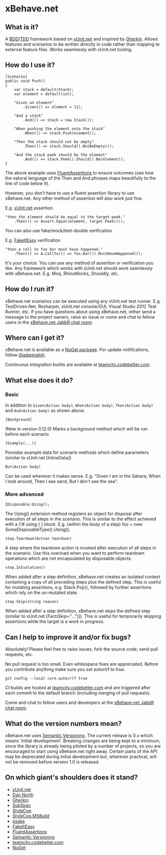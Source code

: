 # xBehave.net #

## What is it? ##

A [BDD](http://dannorth.net/introducing-bdd/)/[TDD](https://en.wikipedia.org/wiki/Test-driven_development) framework based on [xUnit.net](http://xunit.codeplex.com/) and inspired by [Gherkin](https://github.com/cucumber/cucumber/wiki/Gherkin). Allows features and scenarios to be written directly in code rather than mapping to external feature files. Works seamlessly with xUnit.net tooling.

## How do I use it? ##

	[Scenario]
	public void Push()
	{
	    var stack = default(Stack);
	    var element = default(int);
	
	    "Given an element"
	        .Given(() => element = 11);
	
	    "And a stack"
	        .And(() => stack = new Stack());
	
	    "When pushing the element onto the stack"
	        .When(() => stack.Push(element));
	
	    "Then the stack should not be empty"
	        .Then(() => stack.Should().NotBeEmpty());
	
	    "And the stack peek should be the element"
	        .And(() => stack.Peek().Should().Be(element));
	}

The above example uses [FluentAssertions](http://fluentassertions.codeplex.com/) to ensure outcomes (see how the natural language of the Then and And phrases maps beautifully to the line of code below it).

However, you don't have to use a fluent assertion library to use xBehave.net. Any other method of assertion will also work just fine.

E.g. [xUnit.net](http://xunit.codeplex.com/) assertion

    "then the element should be equal to the target peek."
        .Then(() => Assert.Equal(element, target.Peek()));

You can also use fake/mock/test-double verification.

E.g. [FakeItEasy](http://code.google.com/p/fakeiteasy/) verification

    "then a call to foo bar must have happened."
        .Then(() => A.CallTo(() => foo.Bar()).MustHaveHappened());

It's your choice. You can use any method of assertion or verification you like. Any framework which works with xUnit.net should work seamlessly with xBehave.net. E.g. Moq, RhinoMocks, Shouldly, etc.

## How do I run it? ##

xBehave.net scenarios can be executed using any xUnit.net test runner. E.g. TestDriven.Net, Resharper, xUnit.net console/GUI, Visual Studio 2012 Test Runner, etc. If you have questions about using xBehave.net, either send a message to the project owners, raise an issue or come and chat to fellow users in the [xBehave.net JabbR chat room](http://jabbr.net/#/rooms/xbehavenet).

## Where can I get it? ##

xBehave.net is available as a [NuGet package](https://nuget.org/packages/xBehave). For update notifications, follow [@adamralph](https://twitter.com/#!/adamralph).

Continuous integration builds are available at [teamcity.codebetter.com](http://teamcity.codebetter.com/project.html?projectId=project204&tab=projectOverview).

## What else does it do? ##

### Basic ###

In addition to `Given(Action body)`, `When(Action body)`, `Then(Action body)` and `And(Action body)` as shown above.

	[Background]

(New in version 0.12.0) Marks a background method which will be run before each scenario

	[Example(...)]

Provides example data for scenario methods which define parameters (similar to xUnit.net [InlineData])

	But(Action body)

Can be used wherever it makes sense. E.g. "Given I am in the Sahara, When I look around, Then I see sand, But I don't see the sea".

### More advanced ###

	IDisposable.Using();

The Using() extension method registers an object for disposal after execution of all steps in the scenario. This is similar to the effect achieved with a C# using { } block. E.g. (within the body of a step) foo = new SomeDisposableType().Using();

	step.Teardown(Action teardown)

A step where the teardown action is invoked after execution of all steps in the scenario. Use this overload when you want to perform teardown operations which are not encapsulated by disposable objects.

	step.InIsolation()

When added after a step definition, xBehave.net creates an isolated context containing a copy of all preceding steps plus the defined step. This is useful for mutating assertions, e.g. Stack.Pop(), followed by further assertions which rely on the un-mutated state.

	step.Skip(string reason)

When added after a step definition, xBehave.net skips the defined step (similar to xUnit.net [Fact(Skip="...")]). This is useful for temporarily skipping assertions while the target is a work in progress.

## Can I help to improve it and/or fix bugs? ##

Absolutely! Please feel free to raise issues, fork the source code, send pull requests, etc.

No pull request is too small. Even whitespace fixes are appreciated. Before you contribute anything make sure you set autoclrf to true.

    git config --local core.autocrlf true

CI builds are hosted at [teamcity.codebetter.com](http://teamcity.codebetter.com/project.html?projectId=project204&tab=projectOverview) and are triggered after each commit to the default branch (including merging of pull requests).

Come and chat to fellow users and developers at the [xBehave.net JabbR chat room](http://jabbr.net/#/rooms/xbehavenet).

## What do the version numbers mean? ##

xBehave.net uses [Semantic Versioning](http://semver.org/). The current release is 0.x which means 'initial development'. Breaking changes are being kept to a minimum, since the library is already being piloted by a number of projects, so you are encouraged to start using xBehave.net right away. Certain parts of the API may be deprecated during initial development but, wherever practical, will not be removed before version 1.0 is released.

## On which giant's shoulders does it stand? ##

* [xUnit.net](http://xunit.codeplex.com/)
* [Dan North](http://dannorth.net/introducing-bdd/)
* [Gherkin](https://github.com/cucumber/cucumber/wiki/Gherkin)
* [SubSpec](http://bitbucket.org/johannesrudolph/subspec/)
* [StyleCop](http://stylecop.codeplex.com/)
* [StyleCop.MSBuild](https://bitbucket.org/adamralph/stylecop-msbuild)
* [psake](https://github.com/psake/psake)
* [FakeItEasy](https://github.com/FakeItEasy/FakeItEasy)
* [FluentAssertions](http://fluentassertions.codeplex.com/)
* [Semantic Versioning](http://semver.org/)
* [teamcity.codebetter.com](http://teamcity.codebetter.com)
* [NuGet](https://nuget.org/)
